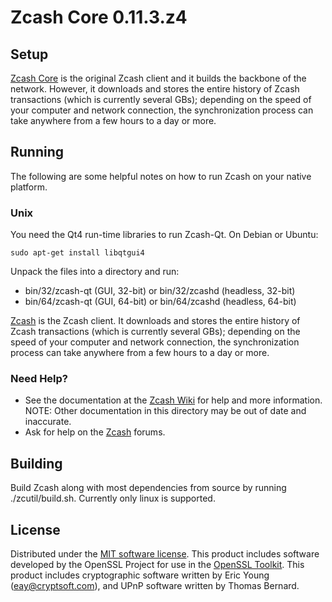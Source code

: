 Zcash Core 0.11.3.z4
=====================

Setup
---------------------
[Zcash Core](https://z.cash/) is the original Zcash client and it builds the backbone of the network. However, it downloads and stores the entire history of Zcash transactions (which is currently several GBs); depending on the speed of your computer and network connection, the synchronization process can take anywhere from a few hours to a day or more.

Running
---------------------
The following are some helpful notes on how to run Zcash on your native platform.

### Unix

You need the Qt4 run-time libraries to run Zcash-Qt. On Debian or Ubuntu:

	sudo apt-get install libqtgui4

Unpack the files into a directory and run:

- bin/32/zcash-qt (GUI, 32-bit) or bin/32/zcashd (headless, 32-bit)
- bin/64/zcash-qt (GUI, 64-bit) or bin/64/zcashd (headless, 64-bit)

[Zcash](https://z.cash/) is the Zcash client. It downloads and stores the entire history of Zcash transactions (which is currently several GBs); depending on the speed of your computer and network connection, the synchronization process can take anywhere from a few hours to a day or more.

### Need Help?

* See the documentation at the [Zcash Wiki](https://github.com/zcash/zcash/wiki) for help and more information. NOTE: Other documentation in this directory may be out of date and inaccurate.
* Ask for help on the [Zcash](https://forum.z.cash/) forums.

Building
--------

Build Zcash along with most dependencies from source by running ./zcutil/build.sh. Currently only linux is supported.

License
---------------------
Distributed under the [MIT software license](http://www.opensource.org/licenses/mit-license.php).
This product includes software developed by the OpenSSL Project for use in the [OpenSSL Toolkit](https://www.openssl.org/). This product includes
cryptographic software written by Eric Young ([eay@cryptsoft.com](mailto:eay@cryptsoft.com)), and UPnP software written by Thomas Bernard.
